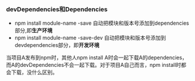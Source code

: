 ### devDependencies和Dependencies

- npm install module-name -save 自动把模块和版本号添加到dependencies部分,即**生产环境**
- npm install module-name -save-dev 自动把模块和版本号添加到devdependencies部分，即**开发环境**

当项目A发布到npm时，其他人npm install A时会一起下载A的dependencies，而A的devDependencies不会一起下载。对于项目A自己而言，npm install时都会下载，没什么区别。